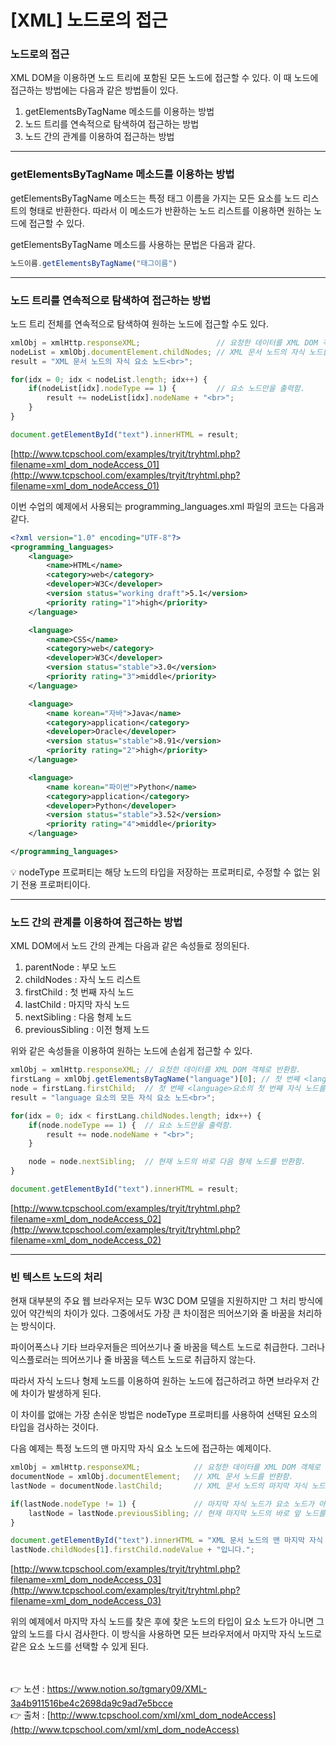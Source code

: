 # [XML] 노드로의 접근

### 노드로의 접근

XML DOM을 이용하면 노드 트리에 포함된 모든 노드에 접근할 수 있다. 
이 때 노드에 접근하는 방법에는 다음과 같은 방법들이 있다.

1. getElementsByTagName 메소드를 이용하는 방법
2. 노드 트리를 연속적으로 탐색하여 접근하는 방법
3. 노드 간의 관계를 이용하여 접근하는 방법

---

### getElementsByTagName 메소드를 이용하는 방법

getElementsByTagName 메소드는 특정 태그 이름을 가지는 모든 요소를 노드 리스트의 형태로 
반환한다. 따라서 이 메소드가 반환하는 노드 리스트를 이용하면 원하는 노드에 접근할 수 있다. 

getElementsByTagName 메소드를 사용하는 문법은 다음과 같다.

```jsx
노드이름.getElementsByTagName("태그이름")
```

---

### 노드 트리를 연속적으로 탐색하여 접근하는 방법

노드 트리 전체를 연속적으로 탐색하여 원하는 노드에 접근할 수도 있다.

```jsx
xmlObj = xmlHttp.responseXML;                 // 요청한 데이터를 XML DOM 객체로 반환함.
nodeList = xmlObj.documentElement.childNodes; // XML 문서 노드의 자식 노드를 반환함.
result = "XML 문서 노드의 자식 요소 노드<br>";

for(idx = 0; idx < nodeList.length; idx++) {
    if(nodeList[idx].nodeType == 1) {         // 요소 노드만을 출력함.
        result += nodeList[idx].nodeName + "<br>";
    }
}

document.getElementById("text").innerHTML = result;
```

[http://www.tcpschool.com/examples/tryit/tryhtml.php?filename=xml_dom_nodeAccess_01](http://www.tcpschool.com/examples/tryit/tryhtml.php?filename=xml_dom_nodeAccess_01)

이번 수업의 예제에서 사용되는 programming_languages.xml 파일의 코드는 다음과 같다.

```xml
<?xml version="1.0" encoding="UTF-8"?>
<programming_languages>
    <language>
        <name>HTML</name>
        <category>web</category>
        <developer>W3C</developer>
        <version status="working draft">5.1</version>
        <priority rating="1">high</priority>
    </language>

    <language>
        <name>CSS</name>
        <category>web</category>
        <developer>W3C</developer>
        <version status="stable">3.0</version>
        <priority rating="3">middle</priority>
    </language>

    <language>
        <name korean="자바">Java</name>
        <category>application</category>
        <developer>Oracle</developer>
        <version status="stable">8.91</version>
        <priority rating="2">high</priority>
    </language>

    <language>
        <name korean="파이썬">Python</name>
        <category>application</category>
        <developer>Python</developer>
        <version status="stable">3.52</version>
        <priority rating="4">middle</priority>
    </language>

</programming_languages>
```

<aside>
💡 nodeType 프로퍼티는 해당 노드의 타입을 저장하는 프로퍼티로, 수정할 수 없는 읽기 전용 프로퍼티이다.

</aside>

---

### 노드 간의 관계를 이용하여 접근하는 방법

XML DOM에서 노드 간의 관계는 다음과 같은 속성들로 정의된다.

1. parentNode : 부모 노드
2. childNodes : 자식 노드 리스트
3. firstChild : 첫 번째 자식 노드
4. lastChild : 마지막 자식 노드
5. nextSibling : 다음 형제 노드
6. previousSibling : 이전 형제 노드

위와 같은 속성들을 이용하여 원하는 노드에 손쉽게 접근할 수 있다.

```jsx
xmlObj = xmlHttp.responseXML; // 요청한 데이터를 XML DOM 객체로 반환함.
firstLang = xmlObj.getElementsByTagName("language")[0]; // 첫 번째 <language>요소를 반환함.
node = firstLang.firstChild;  // 첫 번째 <language>요소의 첫 번째 자식 노드를 반환함.
result = "language 요소의 모든 자식 요소 노드<br>";

for(idx = 0; idx < firstLang.childNodes.length; idx++) {
    if(node.nodeType == 1) {  // 요소 노드만을 출력함.
        result += node.nodeName + "<br>";
    }

    node = node.nextSibling;  // 현재 노드의 바로 다음 형제 노드를 반환함.
}

document.getElementById("text").innerHTML = result;
```

[http://www.tcpschool.com/examples/tryit/tryhtml.php?filename=xml_dom_nodeAccess_02](http://www.tcpschool.com/examples/tryit/tryhtml.php?filename=xml_dom_nodeAccess_02)

---

### 빈 텍스트 노드의 처리

현재 대부분의 주요 웹 브라우저는 모두 W3C DOM 모델을 지원하지만 그 처리 방식에 있어 
약간씩의 차이가 있다. 그중에서도 가장 큰 차이점은 띄어쓰기와 줄 바꿈을 처리하는 방식이다. 

파이어폭스나 기타 브라우저들은 띄어쓰기나 줄 바꿈을 텍스트 노드로 취급한다. 
그러나 익스플로러는 띄어쓰기나 줄 바꿈을 텍스트 노드로 취급하지 않는다. 

따라서 자식 노드나 형제 노드를 이용하여 원하는 노드에 접근하려고 하면 브라우저 간에 차이가 
발생하게 된다. 

이 차이를 없애는 가장 손쉬운 방법은 nodeType 프로퍼티를 사용하여 선택된 요소의 타입을 
검사하는 것이다.

다음 예제는 특정 노드의 맨 마지막 자식 요소 노드에 접근하는 예제이다.

```jsx
xmlObj = xmlHttp.responseXML;            // 요청한 데이터를 XML DOM 객체로 반환함.
documentNode = xmlObj.documentElement;   // XML 문서 노드를 반환함.
lastNode = documentNode.lastChild;       // XML 문서 노드의 마지막 자식 노드를 반환함.

if(lastNode.nodeType != 1) {             // 마지막 자식 노드가 요소 노드가 아니면,
    lastNode = lastNode.previousSibling; // 현재 마지막 노드의 바로 앞 노드를 반환함.
}

document.getElementById("text").innerHTML = "XML 문서 노드의 맨 마지막 자식 요소 노드는 " +
lastNode.childNodes[1].firstChild.nodeValue + "입니다.";
```

[http://www.tcpschool.com/examples/tryit/tryhtml.php?filename=xml_dom_nodeAccess_03](http://www.tcpschool.com/examples/tryit/tryhtml.php?filename=xml_dom_nodeAccess_03)

위의 예제에서 마지막 자식 노드를 찾은 후에 찾은 노드의 타입이 요소 노드가 아니면 그 앞의 
노드를 다시 검사한다. 
이 방식을 사용하면 모든 브라우저에서 마지막 자식 노드로 같은 요소 노드를 선택할 수 있게 된다.

<br><br>
👉 노션 : https://www.notion.so/tgmary09/XML-3a4b911516be4c2698da9c9ad7e5bcce
<br>
👉 출처 : [http://www.tcpschool.com/xml/xml_dom_nodeAccess](http://www.tcpschool.com/xml/xml_dom_nodeAccess)
